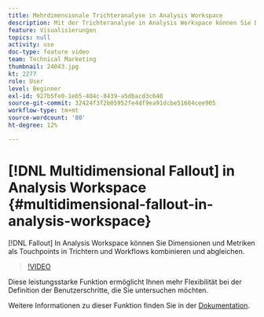 ```yaml
---
title: Mehrdimensionale Trichteranalyse in Analysis Workspace
description: Mit der Trichteranalyse in Analysis Workspace können Sie Dimensionen und Metriken als Touchpoints in Trichtern und Workflows kombinieren.
feature: Visualisierungen
topics: null
activity: use
doc-type: feature video
team: Technical Marketing
thumbnail: 24043.jpg
kt: 2277
role: User
level: Beginner
exl-id: 927b5fe0-1eb5-404c-8439-a5dbacd3c640
source-git-commit: 32424f3f2b05952fe4df9ea91dcbe51684cee905
workflow-type: tm+mt
source-wordcount: '80'
ht-degree: 12%

---
```


# [!DNL Multidimensional Fallout] in Analysis Workspace {#multidimensional-fallout-in-analysis-workspace}

[!DNL Fallout] In Analysis Workspace können Sie Dimensionen und Metriken als Touchpoints in Trichtern und Workflows kombinieren und abgleichen.

>[!VIDEO](https://video.tv.adobe.com/v/24043/?quality=12)

Diese leistungsstarke Funktion ermöglicht Ihnen mehr Flexibilität bei der Definition der Benutzerschritte, die Sie untersuchen möchten.

Weitere Informationen zu dieser Funktion finden Sie in der [Dokumentation](https://marketing.adobe.com/resources/help/en_US/analytics/analysis-workspace/configuring-interdimensional-fallout.html).
